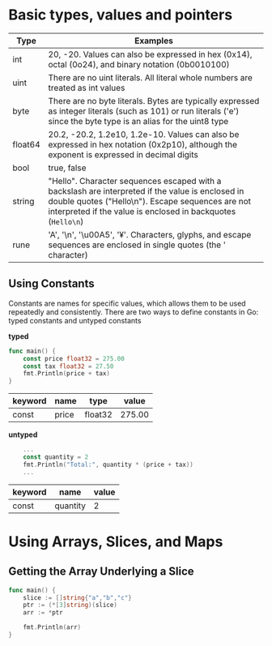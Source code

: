 # Basic types, values and pointers


| Type  | Examples |
| ------------- | ------------- |
| int  | 20, -20. Values can also be expressed in hex (0x14), octal (0o24), and binary notation (0b0010100)  |
| uint | There are no uint literals. All literal whole numbers are treated as int values  |
| byte | There are no byte literals. Bytes are typically expressed as integer literals (such as 101) or run literals ('e') since the byte type is an alias for the uint8 type  |
| float64 | 20.2, -20.2, 1.2e10, 1.2e-10. Values can also be expressed in hex notation (0x2p10), although the exponent is expressed in decimal digits  |
| bool | true, false  |
| string | "Hello". Character sequences escaped with a backslash are interpreted if the value is enclosed in double quotes ("Hello\n"). Escape sequences are not interpreted if the value is enclosed in backquotes (`Hello\n`)  |
| rune | 'A', '\n', '\u00A5', '¥'. Characters, glyphs, and escape sequences are enclosed in single quotes (the ' character)  |

## Using Constants

Constants are names for specific values, which allows them to be used repeatedly and consistently. There are two ways to define constants in Go: typed constants and untyped constants

**typed**

```go
func main() {
    const price float32 = 275.00
    const tax float32 = 27.50
    fmt.Println(price + tax)
}
```
| keyword  | name | type  | value |
| ------------- | ------------- | ------------- | ------------- |
| const | price | float32 | 275.00 |

**untyped**

```go
    ...
    const quantity = 2
    fmt.Println("Total:", quantity * (price + tax))
    ...
```
| keyword  | name | value |
| ------------- | ------------- | ------------- |
| const | quantity | 2 |

# Using Arrays, Slices, and Maps

## Getting the Array Underlying a Slice
```go
func main() {
    slice := []string{"a","b","c"}
    ptr := (*[3]string)(slice)
    arr := *ptr

    fmt.Println(arr)
}
```

